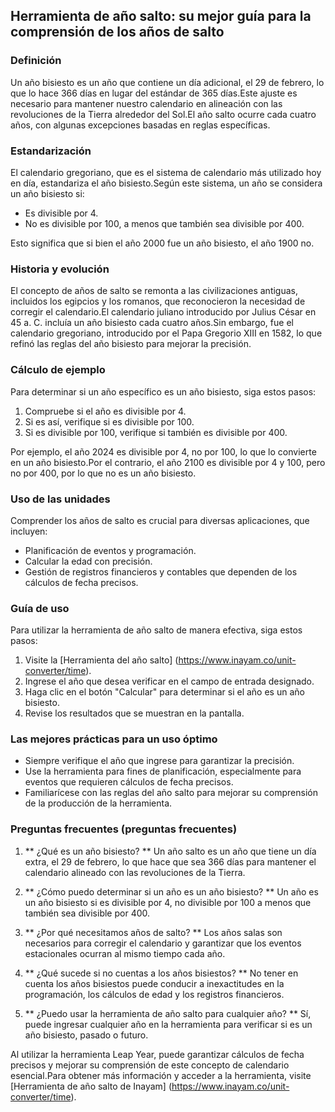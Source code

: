 ## Herramienta de año salto: su mejor guía para la comprensión de los años de salto

### Definición
Un año bisiesto es un año que contiene un día adicional, el 29 de febrero, lo que lo hace 366 días en lugar del estándar de 365 días.Este ajuste es necesario para mantener nuestro calendario en alineación con las revoluciones de la Tierra alrededor del Sol.El año salto ocurre cada cuatro años, con algunas excepciones basadas en reglas específicas.

### Estandarización
El calendario gregoriano, que es el sistema de calendario más utilizado hoy en día, estandariza el año bisiesto.Según este sistema, un año se considera un año bisiesto si:
- Es divisible por 4.
- No es divisible por 100, a menos que también sea divisible por 400.

Esto significa que si bien el año 2000 fue un año bisiesto, el año 1900 no.

### Historia y evolución
El concepto de años de salto se remonta a las civilizaciones antiguas, incluidos los egipcios y los romanos, que reconocieron la necesidad de corregir el calendario.El calendario juliano introducido por Julius César en 45 a. C. incluía un año bisiesto cada cuatro años.Sin embargo, fue el calendario gregoriano, introducido por el Papa Gregorio XIII en 1582, lo que refinó las reglas del año bisiesto para mejorar la precisión.

### Cálculo de ejemplo
Para determinar si un año específico es un año bisiesto, siga estos pasos:
1. Compruebe si el año es divisible por 4.
2. Si es así, verifique si es divisible por 100.
3. Si es divisible por 100, verifique si también es divisible por 400.

Por ejemplo, el año 2024 es divisible por 4, no por 100, lo que lo convierte en un año bisiesto.Por el contrario, el año 2100 es divisible por 4 y 100, pero no por 400, por lo que no es un año bisiesto.

### Uso de las unidades
Comprender los años de salto es crucial para diversas aplicaciones, que incluyen:
- Planificación de eventos y programación.
- Calcular la edad con precisión.
- Gestión de registros financieros y contables que dependen de los cálculos de fecha precisos.

### Guía de uso
Para utilizar la herramienta de año salto de manera efectiva, siga estos pasos:
1. Visite la [Herramienta del año salto] (https://www.inayam.co/unit-converter/time).
2. Ingrese el año que desea verificar en el campo de entrada designado.
3. Haga clic en el botón "Calcular" para determinar si el año es un año bisiesto.
4. Revise los resultados que se muestran en la pantalla.

### Las mejores prácticas para un uso óptimo
- Siempre verifique el año que ingrese para garantizar la precisión.
- Use la herramienta para fines de planificación, especialmente para eventos que requieren cálculos de fecha precisos.
- Familiarícese con las reglas del año salto para mejorar su comprensión de la producción de la herramienta.

### Preguntas frecuentes (preguntas frecuentes)

1. ** ¿Qué es un año bisiesto? **
Un año salto es un año que tiene un día extra, el 29 de febrero, lo que hace que sea 366 días para mantener el calendario alineado con las revoluciones de la Tierra.

2. ** ¿Cómo puedo determinar si un año es un año bisiesto? **
Un año es un año bisiesto si es divisible por 4, no divisible por 100 a menos que también sea divisible por 400.

3. ** ¿Por qué necesitamos años de salto? **
Los años salas son necesarios para corregir el calendario y garantizar que los eventos estacionales ocurran al mismo tiempo cada año.

4. ** ¿Qué sucede si no cuentas a los años bisiestos? **
No tener en cuenta los años bisiestos puede conducir a inexactitudes en la programación, los cálculos de edad y los registros financieros.

5. ** ¿Puedo usar la herramienta de año salto para cualquier año? **
Sí, puede ingresar cualquier año en la herramienta para verificar si es un año bisiesto, pasado o futuro.

Al utilizar la herramienta Leap Year, puede garantizar cálculos de fecha precisos y mejorar su comprensión de este concepto de calendario esencial.Para obtener más información y acceder a la herramienta, visite [Herramienta de año salto de Inayam] (https://www.inayam.co/unit-converter/time).